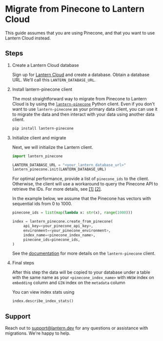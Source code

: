 # Migrate from Pinecone to Lantern Cloud

This guide assumes that you are using Pinecone, and that you want to use Lantern Cloud instead.

## Steps

1. Create a Lantern Cloud database

   Sign up for [Lantern Cloud](/) and create a database. Obtain a database URL. We'll call this `LANTERN_DATABASE_URL`.

2. Install lantern-pinecone client

   The most straightforward way to migrate from Pinecone to Lantern Cloud is by using the [`lantern-pinecone`](https://github.com/lanterndata/lantern-python/blob/main/lantern_pinecone/README.md) Python client. Even if you don't want to use `lantern-pinecone` as your primary data client, you can use it to migrate the data and then interact with your data using another data client.

   ```bash
   pip install lantern-pinecone
   ```

3. Initialize client and migrate

   Next, we will initialize the Lantern client.

   ```python
   import lantern_pinecone

   LANTERN_DATABASE_URL = "<your_lantern_database_url>"
   lantern_pinecone.init(LANTERN_DATABASE_URL)
   ```

   For optimal performance, provide a list of `pinecone_ids` to the client. Otherwise, the client will use a workaround to query the Pinecone API to retrieve the IDs. For more details, see [[1]](https://support.pinecone.io/hc/en-us/articles/12438275491741-How-do-I-export-my-Pinecone-index-) [[2]](https://community.pinecone.io/t/how-to-retrieve-list-of-ids-in-an-index/380).

   In the example below, we assume that the Pinecone has vectors with sequential ids from 0 to 1000.

   ```python
   pinecone_ids = list(map(lambda x: str(x), range(1000)))

   index = lantern_pinecone.create_from_pinecone(
        api_key=<your_pinecone_api_key>,
        environment=<your_pinecone_environment>,
        index_name=<pinecone_index_name>,
        pinecone_ids=pinecone_ids,
   )
   ```

   See the [documentation](/docs/develop/python#pinecone-client) for more details on the `lantern-pinecone` client.

4. Final steps

   After this step the data will be copied to your database under a table with the same name as your `<pinecone_index_name>` with `HNSW` index on `embedding` column and `GIN` index on the `metadata` column

   You can view index stats using

   ```python
   index.describe_index_stats()
   ```

## Support

Reach out to support@lantern.dev for any questions or assistance with migrations. We're happy to help.
